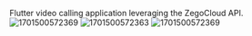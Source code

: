  Flutter video calling application leveraging the ZegoCloud API.
![1701500572369](https://github.com/ankithshetty17/videocalling-app/assets/85435501/f25db660-74c6-44ce-8873-015193b47802)
![1701500572363](https://github.com/ankithshetty17/videocalling-app/assets/85435501/e8e0bce2-75ff-4b74-a34a-d08c23a43147)
![1701500572369](https://github.com/ankithshetty17/videocalling-app/assets/85435501/5e4c99d9-4aa5-4c16-a242-830220960082)
